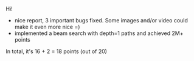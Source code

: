 Hi!
- nice report, 3 important bugs fixed. Some images and/or video could make it even more nice =)
- implemented a beam search with depth=1 paths and achieved 2M+ points

In total, it's 16 + 2 = 18 points (out of 20)
